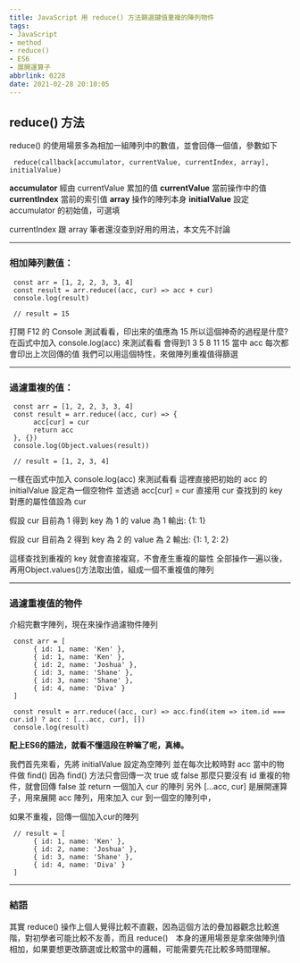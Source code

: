 ```yaml
---
title: JavaScript 用 reduce() 方法篩選鍵值重複的陣列物件
tags: 
- JavaScript 
- method
- reduce()
- ES6
- 展開運算子
abbrlink: 0228
date: 2021-02-28 20:10:05
---
```




 ## reduce() 方法

reduce() 的使用場景多為相加一組陣列中的數值，並會回傳一個值，參數如下

     reduce(callback[accumulator, currentValue, currentIndex, array], initialValue)

**accumulator** 經由 currentValue 累加的值
**currentValue** 當前操作中的值
**currentIndex** 當前的索引值
**array** 操作的陣列本身
**initialValue** 設定 accumulator 的初始值，可選填

currentIndex 跟 array 筆者還沒查到好用的用法，本文先不討論

---


### 相加陣列數值：

     const arr = [1, 2, 2, 3, 3, 4]
     const result = arr.reduce((acc, cur) => acc + cur)
     console.log(result)

     // result = 15

打開 F12 的 Console 測試看看，印出來的值應為 15
所以這個神奇的過程是什麼?
在函式中加入 console.log(acc) 來測試看看
會得到1 3 5 8 11 15
當中 acc 每次都會印出上次回傳的值
我們可以用這個特性，來做陣列重複值得篩選


---

### 過濾重複的值：

     const arr = [1, 2, 2, 3, 3, 4]
     const result = arr.reduce((acc, cur) => {
          acc[cur] = cur
          return acc
     }, {})
     console.log(Object.values(result))

     // result = [1, 2, 3, 4]

一樣在函式中加入 console.log(acc) 來測試看看
這裡直接把初始的 acc 的 initialValue 設定為一個空物件
並透過 acc[cur] = cur 直接用 cur 查找到的 key 對應的屬性值設為 cur 

假設 cur 目前為 1
得到 key 為 1 的 value 為 1
輸出: {1: 1}

假設 cur 目前為 2
得到 key 為 2 的 value 為 2
輸出: {1: 1, 2: 2}

這樣查找到重複的 key 就會直接複寫，不會產生重複的屬性
全部操作一遍以後，再用Object.values()方法取出值，組成一個不重複值的陣列

---

### 過濾重複值的物件

介紹完數字陣列，現在來操作過濾物件陣列

     const arr = [
          { id: 1, name: 'Ken' },
          { id: 1, name: 'Ken' },
          { id: 2, name: 'Joshua' },
          { id: 3, name: 'Shane' },
          { id: 3, name: 'Shane' },
          { id: 4, name: 'Diva' }
     ]

     const result = arr.reduce((acc, cur) => acc.find(item => item.id === cur.id) ? acc : [...acc, cur], [])
     console.log(result)


**配上ES6的語法，就看不懂這段在幹嘛了呢，真棒。**

我們首先來看，先將 initialValue 設定為空陣列
並在每次比較時對 acc 當中的物件做 find()
因為 find() 方法只會回傳一次 true 或 false
那麼只要沒有 id 重複的物件，就會回傳 false 並 return 一個加入 cur 的陣列
另外 [...acc, cur] 是展開運算子，用來展開 acc 陣列，用來加入 cur 到一個空的陣列中，

如果不重複，回傳一個加入cur的陣列

     // result = [
          { id: 1, name: 'Ken' },
          { id: 2, name: 'Joshua' },
          { id: 3, name: 'Shane' },
          { id: 4, name: 'Diva' }
     ]


---

### 結語

其實 reduce() 操作上個人覺得比較不直觀，因為這個方法的疊加器觀念比較進階，對初學者可能比較不友善，而且 reduce()　本身的運用場景是拿來做陣列值相加，如果要想更改篩選或比較當中的邏輯，可能需要先花比較多時間理解。
